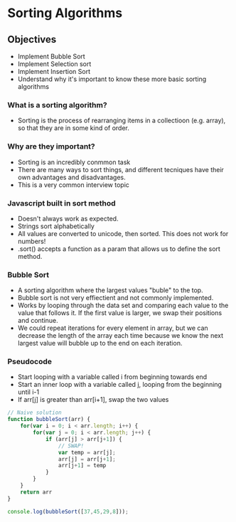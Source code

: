 # Sorting Algorithms

## Objectives
- Implement Bubble Sort
- Implement Selection sort
- Implement Insertion Sort
- Understand why it's important to know these more basic sorting algorithms

### What is a sorting algorithm?
- Sorting is the process of rearranging items in a collectioon (e.g. array), so that they are in some kind of order.

### Why are they important?
- Sorting is an incredibly conmmon task
- There are many ways to sort things, and different tecniques have their own advantages and disadvantages.
- This is a very common interview topic

### Javascript built in sort method
- Doesn't always work as expected.
- Strings sort alphabetically
- All values are converted to unicode, then sorted. This does not work for numbers!
- .sort() accepts a function as a param that allows us to define the sort method.

### Bubble Sort
- A sorting algorithm where the largest values "buble" to the top.
- Bubble sort is not very effiectient and not commonly implemented.
- Works by looping through the data set and comparing each value to the value that follows it. If the first value is larger, we swap their positions and continue.
- We could repeat iterations for every element in array, but we can decrease the length of the array each time because we know the next largest value will bubble up to the end on each iteration.

### Pseudocode
- Start looping with a variable called i from beginning towards end
- Start an inner loop with a variable called j, looping from the beginning until i-1
- If arr[j] is greater than arr[i+1], swap the two values

```javascript
// Naive solution
function bubbleSort(arr) {
    for(var i = 0; i < arr.length; i++) {
        for(var j = 0; i < arr.length; j++) {
            if (arr[j] > arr[j+1]) {
                // SWAP!
                var temp = arr[j];
                arr[j] = arr[j+1];
                arr[j+1] = temp
            }
        }
    }
    return arr
}

console.log(bubbleSort([37,45,29,8]));
```